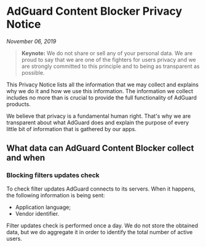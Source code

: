 # AdGuard Content Blocker Privacy Notice
*November 06, 2019*

> **Keynote:** We do not share or sell any of your personal data. We are proud to say that we are one of the fighters for users privacy and we are strongly committed to this principle and to being as transparent as possible.

This Privacy Notice lists all the information that we may collect and explains why we do it and how we use this information. The information we collect includes no more than is crucial to provide the full functionality of AdGuard products.

We believe that privacy is a fundamental human right. That's why we are transparent about what AdGuard does and explain the purpose of every little bit of information that is gathered by our apps.

## What data can AdGuard Content Blocker collect and when

### Blocking filters updates check

To check filter updates AdGuard connects to its servers. When it happens, the following information is being sent:

* Application language;
* Vendor identifier.

Filter updates check is performed once a day. We do not store the obtained data, but we do aggregate it in order to identify the total number of active users.